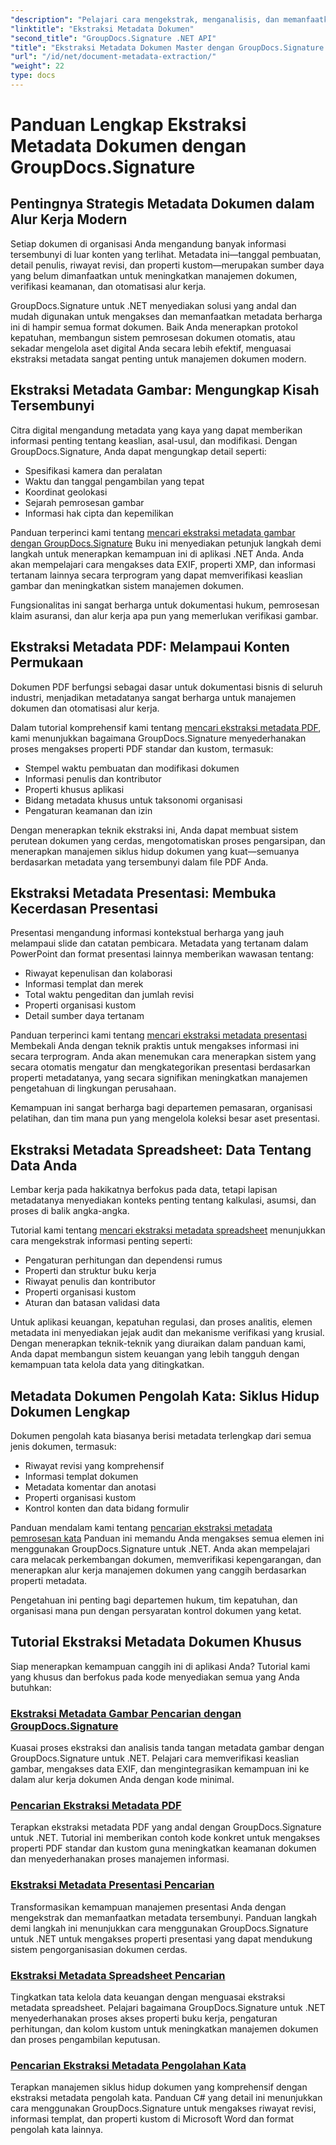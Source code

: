 ```yaml
---
"description": "Pelajari cara mengekstrak, menganalisis, dan memanfaatkan metadata dokumen di berbagai format file dengan GroupDocs.Signature untuk .NET. Tingkatkan keamanan, sederhanakan alur kerja, dan dapatkan wawasan berharga tentang dokumen."
"linktitle": "Ekstraksi Metadata Dokumen"
"second_title": "GroupDocs.Signature .NET API"
"title": "Ekstraksi Metadata Dokumen Master dengan GroupDocs.Signature untuk .NET"
"url": "/id/net/document-metadata-extraction/"
"weight": 22
type: docs
---
```

# Panduan Lengkap Ekstraksi Metadata Dokumen dengan GroupDocs.Signature

## Pentingnya Strategis Metadata Dokumen dalam Alur Kerja Modern

Setiap dokumen di organisasi Anda mengandung banyak informasi tersembunyi di luar konten yang terlihat. Metadata ini—tanggal pembuatan, detail penulis, riwayat revisi, dan properti kustom—merupakan sumber daya yang belum dimanfaatkan untuk meningkatkan manajemen dokumen, verifikasi keamanan, dan otomatisasi alur kerja.

GroupDocs.Signature untuk .NET menyediakan solusi yang andal dan mudah digunakan untuk mengakses dan memanfaatkan metadata berharga ini di hampir semua format dokumen. Baik Anda menerapkan protokol kepatuhan, membangun sistem pemrosesan dokumen otomatis, atau sekadar mengelola aset digital Anda secara lebih efektif, menguasai ekstraksi metadata sangat penting untuk manajemen dokumen modern.

## Ekstraksi Metadata Gambar: Mengungkap Kisah Tersembunyi

Citra digital mengandung metadata yang kaya yang dapat memberikan informasi penting tentang keaslian, asal-usul, dan modifikasi. Dengan GroupDocs.Signature, Anda dapat mengungkap detail seperti:

- Spesifikasi kamera dan peralatan
- Waktu dan tanggal pengambilan yang tepat
- Koordinat geolokasi
- Sejarah pemrosesan gambar
- Informasi hak cipta dan kepemilikan

Panduan terperinci kami tentang [mencari ekstraksi metadata gambar dengan GroupDocs.Signature](./search-image-metadata-extraction/) Buku ini menyediakan petunjuk langkah demi langkah untuk menerapkan kemampuan ini di aplikasi .NET Anda. Anda akan mempelajari cara mengakses data EXIF, properti XMP, dan informasi tertanam lainnya secara terprogram yang dapat memverifikasi keaslian gambar dan meningkatkan sistem manajemen dokumen.

Fungsionalitas ini sangat berharga untuk dokumentasi hukum, pemrosesan klaim asuransi, dan alur kerja apa pun yang memerlukan verifikasi gambar.

## Ekstraksi Metadata PDF: Melampaui Konten Permukaan

Dokumen PDF berfungsi sebagai dasar untuk dokumentasi bisnis di seluruh industri, menjadikan metadatanya sangat berharga untuk manajemen dokumen dan otomatisasi alur kerja.

Dalam tutorial komprehensif kami tentang [mencari ekstraksi metadata PDF](./search-pdf-metadata-extraction/), kami menunjukkan bagaimana GroupDocs.Signature menyederhanakan proses mengakses properti PDF standar dan kustom, termasuk:

- Stempel waktu pembuatan dan modifikasi dokumen
- Informasi penulis dan kontributor
- Properti khusus aplikasi
- Bidang metadata khusus untuk taksonomi organisasi
- Pengaturan keamanan dan izin

Dengan menerapkan teknik ekstraksi ini, Anda dapat membuat sistem perutean dokumen yang cerdas, mengotomatiskan proses pengarsipan, dan menerapkan manajemen siklus hidup dokumen yang kuat—semuanya berdasarkan metadata yang tersembunyi dalam file PDF Anda.

## Ekstraksi Metadata Presentasi: Membuka Kecerdasan Presentasi

Presentasi mengandung informasi kontekstual berharga yang jauh melampaui slide dan catatan pembicara. Metadata yang tertanam dalam PowerPoint dan format presentasi lainnya memberikan wawasan tentang:

- Riwayat kepenulisan dan kolaborasi
- Informasi templat dan merek
- Total waktu pengeditan dan jumlah revisi
- Properti organisasi kustom
- Detail sumber daya tertanam

Panduan terperinci kami tentang [mencari ekstraksi metadata presentasi](./search-presentation-metadata-extraction/) Membekali Anda dengan teknik praktis untuk mengakses informasi ini secara terprogram. Anda akan menemukan cara menerapkan sistem yang secara otomatis mengatur dan mengkategorikan presentasi berdasarkan properti metadatanya, yang secara signifikan meningkatkan manajemen pengetahuan di lingkungan perusahaan.

Kemampuan ini sangat berharga bagi departemen pemasaran, organisasi pelatihan, dan tim mana pun yang mengelola koleksi besar aset presentasi.

## Ekstraksi Metadata Spreadsheet: Data Tentang Data Anda

Lembar kerja pada hakikatnya berfokus pada data, tetapi lapisan metadatanya menyediakan konteks penting tentang kalkulasi, asumsi, dan proses di balik angka-angka.

Tutorial kami tentang [mencari ekstraksi metadata spreadsheet](./search-spreadsheet-metadata-extraction/) menunjukkan cara mengekstrak informasi penting seperti:

- Pengaturan perhitungan dan dependensi rumus
- Properti dan struktur buku kerja
- Riwayat penulis dan kontributor
- Properti organisasi kustom
- Aturan dan batasan validasi data

Untuk aplikasi keuangan, kepatuhan regulasi, dan proses analitis, elemen metadata ini menyediakan jejak audit dan mekanisme verifikasi yang krusial. Dengan menerapkan teknik-teknik yang diuraikan dalam panduan kami, Anda dapat membangun sistem keuangan yang lebih tangguh dengan kemampuan tata kelola data yang ditingkatkan.

## Metadata Dokumen Pengolah Kata: Siklus Hidup Dokumen Lengkap

Dokumen pengolah kata biasanya berisi metadata terlengkap dari semua jenis dokumen, termasuk:

- Riwayat revisi yang komprehensif
- Informasi templat dokumen
- Metadata komentar dan anotasi
- Properti organisasi kustom
- Kontrol konten dan data bidang formulir

Panduan mendalam kami tentang [pencarian ekstraksi metadata pemrosesan kata](./search-word-processing-metadata-extraction/) Panduan ini memandu Anda mengakses semua elemen ini menggunakan GroupDocs.Signature untuk .NET. Anda akan mempelajari cara melacak perkembangan dokumen, memverifikasi kepengarangan, dan menerapkan alur kerja manajemen dokumen yang canggih berdasarkan properti metadata.

Pengetahuan ini penting bagi departemen hukum, tim kepatuhan, dan organisasi mana pun dengan persyaratan kontrol dokumen yang ketat.

## Tutorial Ekstraksi Metadata Dokumen Khusus

Siap menerapkan kemampuan canggih ini di aplikasi Anda? Tutorial kami yang khusus dan berfokus pada kode menyediakan semua yang Anda butuhkan:

### [Ekstraksi Metadata Gambar Pencarian dengan GroupDocs.Signature](./search-image-metadata-extraction/)
Kuasai proses ekstraksi dan analisis tanda tangan metadata gambar dengan GroupDocs.Signature untuk .NET. Pelajari cara memverifikasi keaslian gambar, mengakses data EXIF, dan mengintegrasikan kemampuan ini ke dalam alur kerja dokumen Anda dengan kode minimal.

### [Pencarian Ekstraksi Metadata PDF](./search-pdf-metadata-extraction/)
Terapkan ekstraksi metadata PDF yang andal dengan GroupDocs.Signature untuk .NET. Tutorial ini memberikan contoh kode konkret untuk mengakses properti PDF standar dan kustom guna meningkatkan keamanan dokumen dan menyederhanakan proses manajemen informasi.

### [Ekstraksi Metadata Presentasi Pencarian](./search-presentation-metadata-extraction/)
Transformasikan kemampuan manajemen presentasi Anda dengan mengekstrak dan memanfaatkan metadata tersembunyi. Panduan langkah demi langkah ini menunjukkan cara menggunakan GroupDocs.Signature untuk .NET untuk mengakses properti presentasi yang dapat mendukung sistem pengorganisasian dokumen cerdas.

### [Ekstraksi Metadata Spreadsheet Pencarian](./search-spreadsheet-metadata-extraction/)
Tingkatkan tata kelola data keuangan dengan menguasai ekstraksi metadata spreadsheet. Pelajari bagaimana GroupDocs.Signature untuk .NET menyederhanakan proses akses properti buku kerja, pengaturan perhitungan, dan kolom kustom untuk meningkatkan manajemen dokumen dan proses pengambilan keputusan.

### [Pencarian Ekstraksi Metadata Pengolahan Kata](./search-word-processing-metadata-extraction/)
Terapkan manajemen siklus hidup dokumen yang komprehensif dengan ekstraksi metadata pengolah kata. Panduan C# yang detail ini menunjukkan cara menggunakan GroupDocs.Signature untuk mengakses riwayat revisi, informasi templat, dan properti kustom di Microsoft Word dan format pengolah kata lainnya.